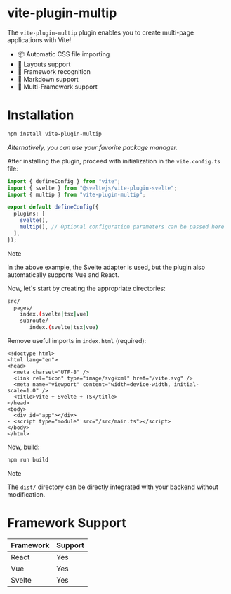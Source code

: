 # vite-plugin-multip

The `vite-plugin-multip` plugin enables you to create multi-page applications with Vite!

- 📦 Automatic CSS file importing
- 🧬 Layouts support
- 🔎 Framework recognition
- 📝 Markdown support
- 🥏 Multi-Framework support

# Installation

```bash
npm install vite-plugin-multip
```
*Alternatively, you can use your favorite package manager.*

After installing the plugin, proceed with initialization in the `vite.config.ts` file:

```typescript
import { defineConfig } from "vite";
import { svelte } from "@sveltejs/vite-plugin-svelte";
import { multip } from "vite-plugin-multip";

export default defineConfig({
  plugins: [
    svelte(),
    multip(), // Optional configuration parameters can be passed here
  ],
});
```
> [!NOTE] 
> In the above example, the Svelte adapter is used, but the plugin also automatically supports Vue and React.

Now, let's start by creating the appropriate directories:

```bash
src/
  pages/
    index.(svelte|tsx|vue)
    subroute/
       index.(svelte|tsx|vue)
```

Remove useful imports in `index.html` (required):

```diff&html
<!doctype html>
<html lang="en">
<head>
  <meta charset="UTF-8" />
  <link rel="icon" type="image/svg+xml" href="/vite.svg" />
  <meta name="viewport" content="width=device-width, initial-scale=1.0" />
  <title>Vite + Svelte + TS</title>
</head>
<body>
  <div id="app"></div>
- <script type="module" src="/src/main.ts"></script>
</body>
</html>
```

Now, build:

```bash
npm run build
```

> [!NOTE]
> The `dist/` directory can be directly integrated with your backend without modification.

# Framework Support

| Framework | Support |
| --------- | ------- |
| React     | Yes     |
| Vue       | Yes     |
| Svelte    | Yes     |
